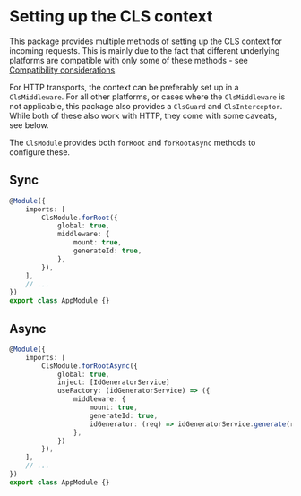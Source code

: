 # Setting up the CLS context

This package provides multiple methods of setting up the CLS context for incoming requests. This is mainly due to the fact that different underlying platforms are compatible with only some of these methods - see [Compatibility considerations](../05_considerations/02_compatibility.md).

For HTTP transports, the context can be preferably set up in a `ClsMiddleware`. For all other platforms, or cases where the `ClsMiddleware` is not applicable, this package also provides a `ClsGuard` and `ClsInterceptor`. While both of these also work with HTTP, they come with some caveats, see below.

The `ClsModule` provides both `forRoot` and `forRootAsync` methods to configure these.

## Sync

```ts title="app.module.ts"
@Module({
    imports: [
        ClsModule.forRoot({
            global: true,
            middleware: {
                mount: true,
                generateId: true,
            },
        }),
    ],
    // ...
})
export class AppModule {}
```

## Async

```ts title="app.module.ts"
@Module({
    imports: [
        ClsModule.forRootAsync({
            global: true,
            inject: [IdGeneratorService]
            useFactory: (idGeneratorService) => ({
                middleware: {
                    mount: true,
                    generateId: true,
                    idGenerator: (req) => idGeneratorService.generate(req)
                },
            })
        }),
    ],
    // ...
})
export class AppModule {}
```
